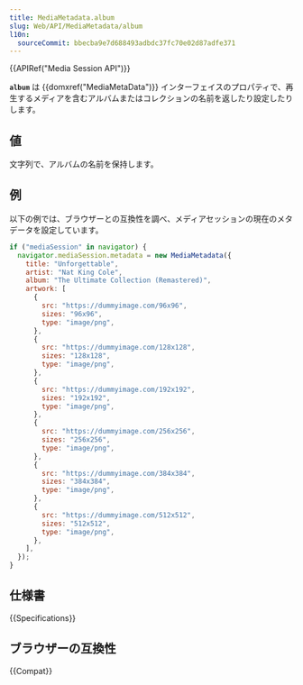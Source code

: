 ```yaml
---
title: MediaMetadata.album
slug: Web/API/MediaMetadata/album
l10n:
  sourceCommit: bbecba9e7d688493adbdc37fc70e02d87adfe371
---
```


{{APIRef("Media Session API")}}

**`album`** は {{domxref("MediaMetaData")}} インターフェイスのプロパティで、再生するメディアを含むアルバムまたはコレクションの名前を返したり設定したりします。

## 値

文字列で、アルバムの名前を保持します。

## 例

以下の例では、ブラウザーとの互換性を調べ、メディアセッションの現在のメタデータを設定しています。

```js
if ("mediaSession" in navigator) {
  navigator.mediaSession.metadata = new MediaMetadata({
    title: "Unforgettable",
    artist: "Nat King Cole",
    album: "The Ultimate Collection (Remastered)",
    artwork: [
      {
        src: "https://dummyimage.com/96x96",
        sizes: "96x96",
        type: "image/png",
      },
      {
        src: "https://dummyimage.com/128x128",
        sizes: "128x128",
        type: "image/png",
      },
      {
        src: "https://dummyimage.com/192x192",
        sizes: "192x192",
        type: "image/png",
      },
      {
        src: "https://dummyimage.com/256x256",
        sizes: "256x256",
        type: "image/png",
      },
      {
        src: "https://dummyimage.com/384x384",
        sizes: "384x384",
        type: "image/png",
      },
      {
        src: "https://dummyimage.com/512x512",
        sizes: "512x512",
        type: "image/png",
      },
    ],
  });
}
```

## 仕様書

{{Specifications}}

## ブラウザーの互換性

{{Compat}}
